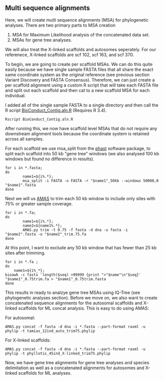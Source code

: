 ## Multi sequence alignments 
Here, we will create mutli sequence alignments (MSA) for phylogenetic analyses. There are two primary parts to MSA creation
1) MSA for Maximum Likelihood analysis of the concatenated data set. 
2) MSAs for gene tree analyses. 

We will also treat the X-linked scaffolds and autosomes seperately. For our referenece, X-linked scaffolds are scf 102, scf 163, and scf 370.

To begin, we are going to create per scaffold MSAs. We can do this quite easily because we have single sample FASTA files that all share the exact same coordinate system as the original reference (see previous section Variant Discovery and FASTA Consensus). Therefore, we can just create a per scaffold alignment using a custom R script that will take each FASTA file and split out each scaffold and then cat to a new scaffold MSA for each individual. 

I added all of the single sample FASTA to a single directory and then call the R script [BioConduct_Contig.aln.R](https://github.com/NathanaeldHerrera/Chipmunk-phylogenomics/blob/main/4.%20Multi%20Sequence%20Alignments/BioConduct_Contig.aln.R)
(Requires R 3.4).
```
Rscript BioConduct_Contig.aln.R
```
After running this, we now have scaffold level MSAs that do not require any downstream alignment tools because the coordinate system is retained across all samples. 

For each scaffold we use msa_split from the [phast](https://academic.oup.com/bib/article/12/1/41/244593?login=true) software package, to split each scaffold into 50 kb "gene tree" windows (we also analysed 100 kb windows but found no difference in results).

```
for i in *.fasta;
do
        name1=${i%.*}; 
        msa_split -i FASTA -o FASTA -r "$name1"_50kb --windows 50000,0 "$name1".fasta
done
```
Next we will us [AMAS](https://github.com/marekborowiec/AMAS) to trim each 50 kb window to include only sites with 75% or greater sample coverage. 
```
for i in *.fa;
do
        name1=${i%.*};
        name2=${name1%.*};
        AMAS.py trim -t 0.75 -f fasta -d dna -u fasta -i "$name2".fasta -o "$name2"_trim.75.fa
done
```
At this point, I want to exclude any 50 kb window that has fewer than 25 kb sites after trimming. 
```
for i in *.fa ;
do
    name1=${i%_*};
bioawk -c fastx 'length($seq) >99999 {print ">"$name"\n"$seq}' "$name1"_0.75trim.fa > "$name1"_0.75trim.fasta
done
```

This results in ready to analzye gene tree MSAs using IQ-Tree (see phylogenetic analyses section). Before we move on, we also want to create concatenated sequence alignments for the autosomal scaffolds and X-linked scaffolds for ML concat analysis. This is easy to do using AMAS:

For autosomal:
```
AMAS.py concat -f fasta -d dna -i *.fasta --part-format raxml -u phylip -t tamias_12ind_auto_trim75.phylip
```
For X-linked scaffolds:
```
AMAS.py concat -f fasta -d dna -i *.fasta --part-format raxml -u phylip -t phyllotis_45ind_X-linked_trim75.phylip
```
Now, we have gene tree alignments for gene tree analyses and species delimitation as well as a concatenated alignments for autosomes and X-linked scaffolds for ML analyses.
